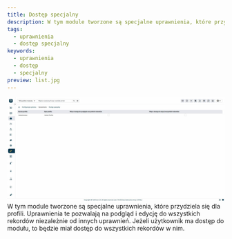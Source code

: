 ```yaml
---
title: Dostęp specjalny
description: W tym module tworzone są specjalne uprawnienia, które przydziela się dla profili.
tags:
  - uprawnienia
  - dostęp specjalny
keywords:
  - uprawnienia
  - dostęp
  - specjalny
preview: list.jpg
---
```


![list.jpg](list.jpg)
W tym module tworzone są specjalne uprawnienia, które przydziela się dla profili. Uprawnienia te pozwalają na podgląd i edycję do wszystkich rekordów niezależnie od innych uprawnień. Jeżeli użytkownik ma dostęp do modułu, to będzie miał dostęp do wszystkich rekordów w nim.
